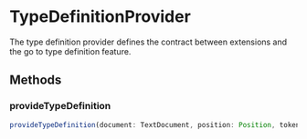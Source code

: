 # TypeDefinitionProvider

The type definition provider defines the contract between extensions and the go to type definition feature.

## Methods

### provideTypeDefinition

```typescript
provideTypeDefinition(document: TextDocument, position: Position, token: CancellationToken): ProviderResult<Definition | LocationLink[]>
```

[LocationLink]: LocationLink.md
[ProviderResult]: ProviderResultT.md
[Definition]: Definition.md
[Position]: Position.md
[TextDocument]: TextDocument.md
[CancellationToken]: CancellationToken.md
